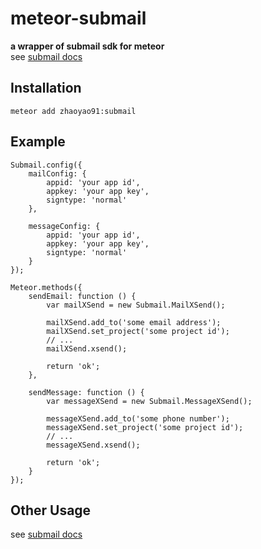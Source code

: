 # meteor-submail

**a wrapper of submail sdk for meteor**  
see [submail docs](http://submail.cn/chs/documents/developer/cPDcZ4)
## Installation
`meteor add zhaoyao91:submail`
## Example

    Submail.config({
        mailConfig: {
            appid: 'your app id',
            appkey: 'your app key',
            signtype: 'normal'
        },

        messageConfig: {
            appid: 'your app id',
            appkey: 'your app key',
            signtype: 'normal'
        }
    });

    Meteor.methods({
        sendEmail: function () {
            var mailXSend = new Submail.MailXSend();
    
            mailXSend.add_to('some email address');
            mailXSend.set_project('some project id');
            // ... 
            mailXSend.xsend();
    
            return 'ok';
        },
    
        sendMessage: function () {
            var messageXSend = new Submail.MessageXSend();
    
            messageXSend.add_to('some phone number');
            messageXSend.set_project('some project id');
            // ...
            messageXSend.xsend();
    
            return 'ok';
        }
    });
    
## Other Usage
see [submail docs](http://submail.cn/chs/documents/developer/cPDcZ4)